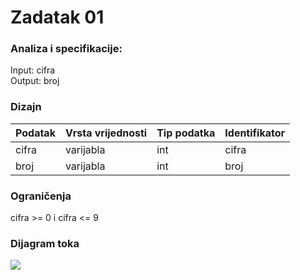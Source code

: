 # Zadatak 01

### Analiza i specifikacije:

Input: cifra  
Output: broj

### Dizajn

| Podatak | Vrsta vrijednosti | Tip podatka | Identifikator |
| --- | --- | --- | --- |
| cifra | varijabla | int | cifra |
| broj  | varijabla | int | broj | 

### Ograničenja

cifra >= 0 i cifra <= 9

### Dijagram toka



![](./Zadatak01.drawio.png)